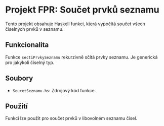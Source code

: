 # Projekt FPR: Součet prvků seznamu

Tento projekt obsahuje Haskell funkci, která vypočítá součet všech číselných prvků v seznamu.

## Funkcionalita

Funkce `sectiPrvkySeznamu` rekurzivně sčítá prvky seznamu. Je generická pro jakýkoli číselný typ.

## Soubory

*   `SoucetSeznamu.hs`: Zdrojový kód funkce.

## Použití

Funkci lze použít pro součet prvků v libovolném seznamu čísel.
